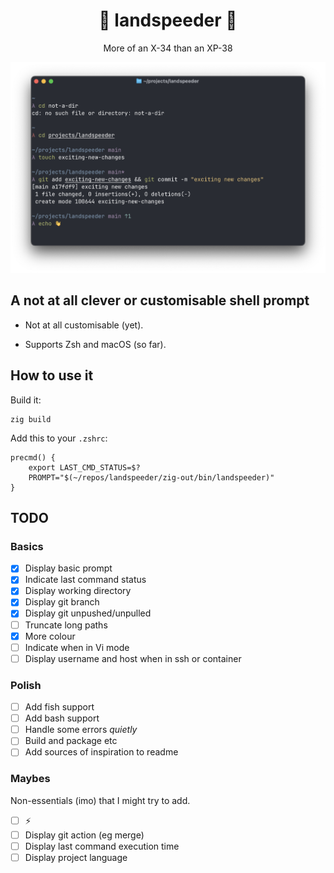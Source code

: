 <div align="center">
  <h1>💨 landspeeder 💨</h1>
  <p>More of an X-34 than an XP-38</p>
  <img src="landspeeder.png" alt="Screenshot of the prompt in different states" width="800">
</div>

## A not at all clever or customisable shell prompt

- Not at all customisable (yet).

- Supports Zsh and macOS (so far).

## How to use it

Build it:
```
zig build
```

Add this to your `.zshrc`:
```
precmd() {
    export LAST_CMD_STATUS=$?
    PROMPT="$(~/repos/landspeeder/zig-out/bin/landspeeder)"
}
```

## TODO

### Basics

- [x] Display basic prompt
- [x] Indicate last command status 
- [x] Display working directory
- [x] Display git branch
- [x] Display git unpushed/unpulled 
- [ ] Truncate long paths
- [x] More colour
- [ ] Indicate when in Vi mode
- [ ] Display username and host when in ssh or container

### Polish

- [ ] Add fish support
- [ ] Add bash support
- [ ] Handle some errors _quietly_
- [ ] Build and package etc
- [ ] Add sources of inspiration to readme

### Maybes

Non-essentials (imo) that I might try to add.

- [ ] ⚡
- [ ] Display git action (eg merge)
- [ ] Display last command execution time
- [ ] Display project language
